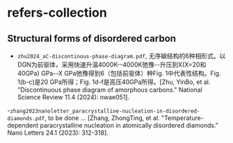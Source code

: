 # refers-collection
## Structural forms of disordered carbon
- `zhu2024_aC-discontinous-phase-diagram.pdf`, 无序碳结构的6种相形式。以DGN为前驱体，采用快速升温4000K--4000K弛豫--升压到X(X=20和40GPa) GPa--X GPa弛豫得到6（包括前驱体）种Fig. 1中代表性结构。Fig. 1(b-c)是20 GPa所得；Fig. 1d-f是高压40GPa所得。[Zhu, YinBo, et al. "Discontinuous phase diagram of amorphous carbons." National Science Review 11.4 (2024): nwae051].

-`zhang2023nanoletter_paracrystalline-nucleation-in-disordered-diamonds.pdf`, to be done ... [Zhang, ZhongTing, et al. "Temperature-dependent paracrystalline nucleation in atomically disordered diamonds." Nano Letters 24.1 (2023): 312-318].
